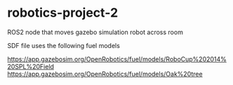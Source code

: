 # robotics-project-2
ROS2 node that moves gazebo simulation robot across room

SDF file uses the following fuel models 

https://app.gazebosim.org/OpenRobotics/fuel/models/RoboCup%202014%20SPL%20Field
https://app.gazebosim.org/OpenRobotics/fuel/models/Oak%20tree

